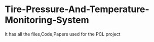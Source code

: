 # Tire-Pressure-And-Temperature-Monitoring-System
It has all the files,Code,Papers used for the PCL project
